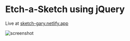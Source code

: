 # Etch-a-Sketch using jQuery

Live at [sketch-gary.netlify.app](https://sketch-gary.netlify.app)

![screenshot](https://live.staticflickr.com/65535/52068485798_ff174a3b9a_c.jpg)
